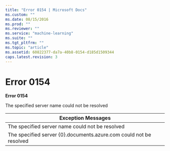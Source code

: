 ```yaml
---
title: "Error 0154 | Microsoft Docs"
ms.custom: ""
ms.date: 08/15/2016
ms.prod: ""
ms.reviewer: ""
ms.service: "machine-learning"
ms.suite: ""
ms.tgt_pltfrm: ""
ms.topic: "article"
ms.assetid: 60822377-da7a-40b8-0154-d185d1509344
caps.latest.revision: 3
---
```

# Error 0154
**Error 0154**  
  
 The specified server name could not be resolved  
  
|Exception Messages|  
|------------------------|  
|The specified server name could not be resolved|  
|The specified server {0}.documents.azure.com could not be resolved|